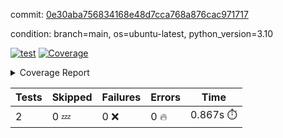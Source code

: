 commit: [0e30aba756834168e48d7cca768a876cac971717](https://github.com/rcmdnk/python-template/tree/0e30aba756834168e48d7cca768a876cac971717)

condition: branch=main, os=ubuntu-latest, python_version=3.10

[![test](https://github.com/rcmdnk/python-template/actions/workflows/test.yml/badge.svg)](https://github.com/rcmdnk/python-template/actions/runs/10095276205)
<a href="https://github.com/rcmdnk/python-template/blob/0e30aba756834168e48d7cca768a876cac971717/README.md"><img alt="Coverage" src="https://img.shields.io/badge/Coverage-100%25-brightgreen.svg" /></a><details><summary>Coverage Report </summary><table><tr><th>File</th><th>Stmts</th><th>Miss</th><th>Cover</th></tr><tbody><tr><td><b>TOTAL</b></td><td><b>4</b></td><td><b>0</b></td><td><b>100%</b></td></tr></tbody></table></details>

| Tests | Skipped | Failures | Errors | Time |
| ----- | ------- | -------- | -------- | ------------------ |
| 2 | 0 :zzz: | 0 :x: | 0 :fire: | 0.867s :stopwatch: |

